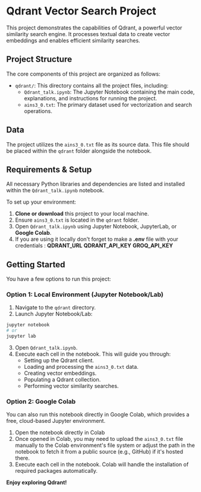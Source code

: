 # Qdrant Vector Search Project

This project demonstrates the capabilities of Qdrant, a powerful vector similarity search engine. It processes textual data to create vector embeddings and enables efficient similarity searches.

## Project Structure

The core components of this project are organized as follows:

* `qdrant/`: This directory contains all the project files, including:
   * `Qdrant_talk.ipynb`: The Jupyter Notebook containing the main code, explanations, and instructions for running the project.
   * `ains3_0.txt`: The primary dataset used for vectorization and search operations.

## Data

The project utilizes the `ains3_0.txt` file as its source data. This file should be placed within the `qdrant` folder alongside the notebook.

## Requirements & Setup

All necessary Python libraries and dependencies are listed and installed within the `Qdrant_talk.ipynb` notebook.

To set up your environment:

1. **Clone or download** this project to your local machine.
2. Ensure `ains3_0.txt` is located in the `qdrant` folder.
3. Open `Qdrant_talk.ipynb` using Jupyter Notebook, JupyterLab, or **Google Colab**.
4. If you are using it locally don't forget to make a **.env** file with your credentials : **QDRANT_URL** **QDRANT_API_KEY** **GROQ_API_KEY**
 
## Getting Started

You have a few options to run this project:

### Option 1: Local Environment (Jupyter Notebook/Lab)

1. Navigate to the `qdrant` directory.
2. Launch Jupyter Notebook/Lab:

```bash
jupyter notebook
# or
jupyter lab
```

3. Open `Qdrant_talk.ipynb`.
4. Execute each cell in the notebook. This will guide you through:
   * Setting up the Qdrant client.
   * Loading and processing the `ains3_0.txt` data.
   * Creating vector embeddings.
   * Populating a Qdrant collection.
   * Performing vector similarity searches.

### Option 2: Google Colab

You can also run this notebook directly in Google Colab, which provides a free, cloud-based Jupyter environment.

1. Open the notebook directly in Colab 
2. Once opened in Colab, you may need to upload the `ains3_0.txt` file manually to the Colab environment's file system or adjust the path in the notebook to fetch it from a public source (e.g., GitHub) if it's hosted there.
3. Execute each cell in the notebook. Colab will handle the installation of required packages automatically.

**Enjoy exploring Qdrant!**